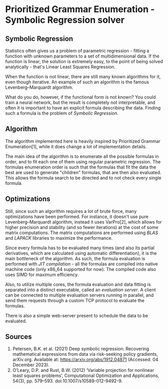 # Prioritized Grammar Enumeration - Symbolic Regression solver

## Symbolic Regression
Statistics often gives us a problem of parametric regression - fitting a function with unknown parameters to a set of multidimensional data.
If the function is linear, the solution is extremely easy, to the point of being solved analytically - that's Linear Least Squares Regression.

When the function is not linear, there are still many known algorithms for it, even though iterative. An example of such an algorithm is the famous Levenberg–Marquardt algorithm.

What do you do, however, if the functional form is not known? You could train a neural network, but the result is completely not interpretable, and often it is important to have an explicit formula describing the data.
Finding such a formula is the problem of *Symbolic Regression*.

## Algorithm
The algorithm implemented here is heavily inspired by Prioritized Grammar Enumeration[1], while it does change a lot of implementation details.

The main idea of the algorithm is to enumerate all the possible formulas in order, and to fit each one of them using regular parametric regression.
The formulas enumeration order is such that the formulas that fit the data the best are used to generate "children" formulas, that are then also evaluated.
This allows the formula search to be directed and to not check every single formula.

## Optimizations
Still, since such an algorithm requires a lot of brute force, many optimizations have been performed.
For instance, it doesn't use pure Levenberg–Marquardt algorithm, instead it uses VarPro[2], which allows for higher precision and stability (and so fewer iterations) at the cost of some matrix computations.
The matrix computations are performed using *BLAS* and *LAPACK* libraries to maximize the performance.

Since every formula has to be evaluated many times (and also its partial derivatives, which are calculated using automatic differentiation), it is the main bottleneck of the algorithm.
As such, the formula evaluation is performed with *JIT compilation* - all the formulas are compiled into native machine code (only x86_64 supported for now). The compiled code also uses SIMD for maximum efficiency.

Also, to utilize multiple cores, the formula evaluation and data fitting is separated into a distinct executable, called an *evaluation server*.
A client can be connected to multiple evaluation servers running in parallel, and send them requests through a custom TCP protocol to evaluate the formulas.

There is also a simple web-server present to schedule the data to be evaluated.

## Sources
1. Petersen, B.K. et al. (2021) Deep symbolic regression: Recovering mathematical expressions from data via risk-seeking policy gradients, arXiv.org. Available at: https://arxiv.org/abs/1912.04871 (Accessed: 04 December 2023).
2. O’Leary, D.P. and Rust, B.W. (2012) ‘Variable projection for nonlinear least squares problems’, Computational Optimization and Applications, 54(3), pp. 579–593. doi:10.1007/s10589-012-9492-9. 
